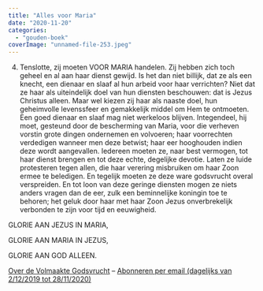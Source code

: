 ```yaml
---
title: "Alles voor Maria"
date: "2020-11-20"
categories: 
  - "gouden-boek"
coverImage: "unnamed-file-253.jpeg"
---
```


4) Tenslotte, zij moeten VOOR MARIA handelen. Zij hebben zich toch geheel en al aan haar dienst gewijd. Is het dan niet billijk, dat ze als een knecht, een dienaar en slaaf al hun arbeid voor haar verrichten? Niet dat ze haar als uiteindelijk doel van hun diensten beschouwen: dat is Jezus Christus alleen. Maar wel kiezen zij haar als naaste doel, hun geheimvolle levenssfeer en gemakkelijk middel om Hem te ontmoeten. Een goed dienaar en slaaf mag niet werkeloos blijven. Integendeel, hij moet, gesteund door de bescherming van Maria, voor die verheven vorstin grote dingen ondernemen en volvoeren; haar voorrechten verdedigen wanneer men deze betwist; haar eer hooghouden indien deze wordt aangevallen. Iedereen moeten ze, naar best vermogen, tot haar dienst brengen en tot deze echte, degelijke devotie. Laten ze luide protesteren tegen allen, die haar verering misbruiken om haar Zoon ermee te beledigen. En tegelijk moeten ze deze ware godsvrucht overal verspreiden. En tot loon van deze geringe diensten mogen ze niets anders vragen dan de eer, zulk een beminnelijke koningin toe te behoren; het geluk door haar met haar Zoon Jezus onverbrekelijk verbonden te zijn voor tijd en eeuwigheid.

GLORIE AAN JEZUS IN MARIA,

GLORIE AAN MARIA IN JEZUS,

GLORIE AAN GOD ALLEEN.

[Over de Volmaakte Godsvrucht](/blog/een-jaar-lang-volmaakte-godsvrucht/) – [Abonneren per email (dagelijks van 2/12/2019 tot 28/11/2020)](http://eepurl.com/9RKvX)
